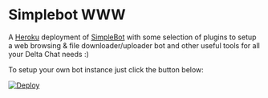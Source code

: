 Simplebot WWW
=============

A [Heroku](https://heroku.com) deployment of [SimpleBot](https://github.com/simplebot-org/simplebot) with some selection of plugins to setup a web browsing & file downloader/uploader bot and other useful tools for all your Delta Chat needs :)

To setup your own bot instance just click the button below:

[![Deploy](https://www.herokucdn.com/deploy/button.svg)](https://heroku.com/deploy?template=https://github.com/adbenitez/simplebot-www-heroku/tree/main/)

